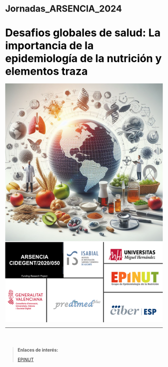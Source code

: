 # Jornadas_ARSENCIA_2024


# <span style="color:black; font-size: larger;">**Desafios globales de salud: La importancia de la epidemiología de la nutrición y elementos traza**</span>



<img src="Image Intro.png" style="zoom:80%;" />



<img src="Logos.png" style="zoom:55%;" />


<br/>

---

<br/>


<br/>

> **Enlaces de interés:**
>
> [EPINUT](https:XXXXXXX)
